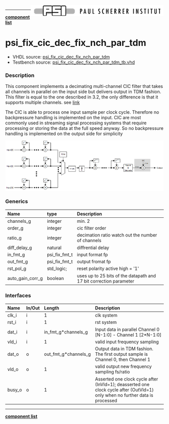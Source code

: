 <img align="right" src="../../doc/psi_logo.png">

***

[**component list**](../README.md)

# psi_fix_cic_dec_fix_nch_par_tdm
 - VHDL source: [psi_fix_cic_dec_fix_nch_par_tdm](../hdl/psi_fix_cic_dec_fix_nch_par_tdm.vhd)
 - Testbench source: [psi_fix_cic_dec_fix_nch_par_tdm_tb.vhd](../testbench/psi_fix_cic_dec_fix_nch_par_tdm_tb/psi_fix_cic_dec_fix_nch_par_tdm_tb.vhd)

### Description

This component implements a decimating multi-channel CIC filter that takes all channels in parallel on the input side but delivers output in TDM fashion.
This filter is equal to the one described in 3.2, the only difference is that it supports multiple channels. see [link](psi_fix_cic_dec_fix_1ch.md)

The CIC is able to process one input sample per clock cycle. Therefore no backpressure handling is implemented on the input.
CIC are most commonly used in streaming signal processing systems that require processing or storing the data at the full speed anyway. So no backpressure handling is implemented on the output side for simplicity

<img align="center" src="psi_fix_cic_dec_fix_nch_par_tdm.png">


### Generics
| Name             | type          | Description                                                        |
|:-----------------|:--------------|:-------------------------------------------------------------------|
| channels_g       | integer       | min. 2                                                             |
| order_g          | integer       | cic filter order                                                   |
| ratio_g          | integer       | decimation ratio watch out the number of channels                  |
| diff_delay_g     | natural       | diffrential delay                                                  |
| in_fmt_g         | psi_fix_fmt_t | input format fp                                                    |
| out_fmt_g        | psi_fix_fmt_t | output fromat fp                                                   |
| rst_pol_g        | std_logic;    | reset polarity active high = '1'                                   |
| auto_gain_corr_g | boolean       | uses up to 25 bits of the datapath and 17 bit correction parameter |

### Interfaces
| Name   | In/Out   | Length     | Description                                  |
|:-------|:---------|:-----------|:---------------------------------------------|
| clk_i  | i        | 1          | clk system                                   |
| rst_i  | i        | 1          | rst system                                   |
| dat_i  | i        | in_fmt_g*channels_g   | Input data in parallel Channel 0 [N-1:0] - Channel 1 [2*N-1:0]                                  |
| vld_i  | i        | 1          | valid input frequency sampling               |
| dat_o  | o        | out_fmt_g*channels_g  | Output data in TDM fashion. The first output sample is Channel 0, then Channel 1     |
| vld_o  | o        | 1          | valid output new frequency sampling fs/ratio |
| busy_o | o        | 1          | Asserted one clock cycle after (InVld=1); deasserted one clock cycle after (OutVld=1) only when no further data is processed     |

---
[**component list**](../README.md)
